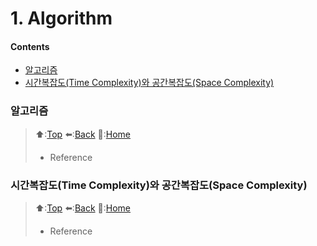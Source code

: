 # 1. Algorithm

#### Contents
- [알고리즘](#알고리즘)
- [시간복잡도(Time Complexity)와 공간복잡도(Space Complexity)](시간복잡도TimeComplexity와-공간복잡도SpaceComplexity)


### 알고리즘

> ⬆️:[Top](#1-Algorithm)
> ⬅️:[Back](https://github.com/Minho979/CS_Study/blob/main/README.md#2-Algorithm)
> 💁:[Home](https://github.com/Minho979/CS_Study/blob/main/README.md)
> - Reference

### 시간복잡도(Time Complexity)와 공간복잡도(Space Complexity)

> ⬆️:[Top](#1-Algorithm)
> ⬅️:[Back](https://github.com/Minho979/CS_Study/blob/main/README.md#2-Algorithm)
> 💁:[Home](https://github.com/Minho979/CS_Study/blob/main/README.md)
> - Reference
